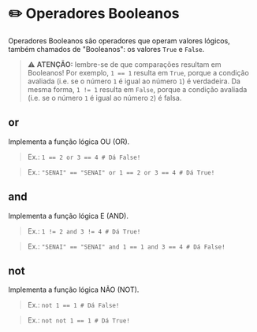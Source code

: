 # :pencil2: Operadores Booleanos

Operadores Booleanos são operadores que operam valores lógicos, também chamados de "Booleanos": os valores `True` e `False`.

> :warning: **ATENÇÃO:** lembre-se de que comparações resultam em Booleanos! Por exemplo, `1 == 1` resulta em `True`, porque a condição avaliada (i.e. se o número `1` é igual ao número `1`) é verdadeira. Da mesma forma, `1 != 1` resulta em `False`, porque a condição avaliada (i.e. se o número `1` é igual ao número `2`) é falsa. 

## or

Implementa a função lógica OU (OR).

> Ex.: `1 == 2 or 3 == 4 # Dá False!`

> Ex.: `"SENAI" == "SENAI" or 1 == 2 or 3 == 4 # Dá True!`

## and

Implementa a função lógica E (AND).

> Ex.: `1 != 2 and 3 != 4 # Dá True!`

> Ex.: `"SENAI" == "SENAI" and 1 == 1 and 3 == 4 # Dá False!`

## not

Implementa a função lógica NÃO (NOT).

> Ex.: `not 1 == 1 # Dá False!`

> Ex.: `not not 1 == 1 # Dá True!`

